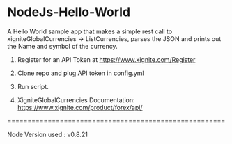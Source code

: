 NodeJs-Hello-World
==================

A Hello World sample app that makes a simple rest call to xigniteGlobalCurrencies -> ListCurrencies, parses the JSON and prints out the Name and symbol of the currency.

1) Register for an API Token at https://www.xignite.com/Register

2) Clone repo and plug API token in config.yml

3) Run script.

4) XigniteGlobalCurrencies Documentation: https://www.xignite.com/product/forex/api/

======================================================

Node Version used : v0.8.21
